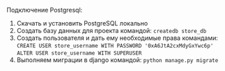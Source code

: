 Подключение Postgresql:

1. Скачать и установить PostgreSQL локально
2. Создать базу данных для проекта командой: `createdb store_db`
3. Создать пользователя и дать ему необходимые права командами:  
`CREATE USER store_username WITH PASSWORD '0xA6JtA2cxMdyGxYwc6p'`  
`ALTER USER store_username WITH SUPERUSER`
4. Выполняем миграции в django командой: `python manage.py migrate`